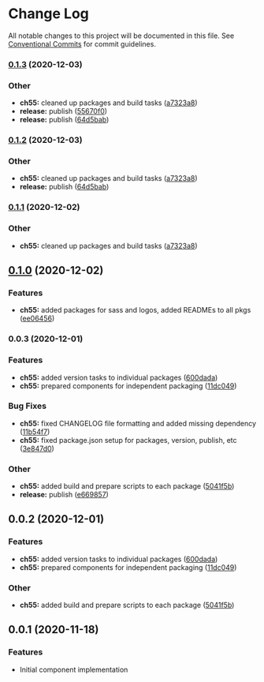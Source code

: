 # Change Log

All notable changes to this project will be documented in this file.
See [Conventional Commits](https://conventionalcommits.org) for commit guidelines.

### [0.1.3](https://github.com/theartofeducation/ui-common/compare/@aoeu/icons@0.1.0...@aoeu/icons@0.1.3) (2020-12-03)


### Other

* **ch55:** cleaned up packages and build tasks ([a7323a8](https://github.com/theartofeducation/ui-common/commit/a7323a85b1326d26b032515f0c4196630447d727))
* **release:** publish ([55670f0](https://github.com/theartofeducation/ui-common/commit/55670f081fefd13d0e09e6011577ec6c6df018f8))
* **release:** publish ([64d5bab](https://github.com/theartofeducation/ui-common/commit/64d5babc49709b131a1d1ef44c6647681fb0cfc5))



### [0.1.2](https://github.com/theartofeducation/ui-common/compare/@aoeu/icons@0.1.0...@aoeu/icons@0.1.2) (2020-12-03)


### Other

* **ch55:** cleaned up packages and build tasks ([a7323a8](https://github.com/theartofeducation/ui-common/commit/a7323a85b1326d26b032515f0c4196630447d727))
* **release:** publish ([64d5bab](https://github.com/theartofeducation/ui-common/commit/64d5babc49709b131a1d1ef44c6647681fb0cfc5))



### [0.1.1](https://github.com/theartofeducation/ui-common/compare/@aoeu/icons@0.1.0...@aoeu/icons@0.1.1) (2020-12-02)


### Other

* **ch55:** cleaned up packages and build tasks ([a7323a8](https://github.com/theartofeducation/ui-common/commit/a7323a85b1326d26b032515f0c4196630447d727))



## [0.1.0](https://github.com/theartofeducation/ui-common/compare/@aoeu/icons@0.0.3...@aoeu/icons@0.1.0) (2020-12-02)


### Features

* **ch55:** added packages for sass and logos, added READMEs to all pkgs ([ee06456](https://github.com/theartofeducation/ui-common/commit/ee06456e93a00b407d45e0a90ae27fbf288993d4))



### 0.0.3 (2020-12-01)


### Features

* **ch55:** added version tasks to individual packages ([600dada](https://github.com/theartofeducation/ui-common/commit/600dada086c4f8ee646e528637a054445273a08c))
* **ch55:** prepared components for independent packaging ([11dc049](https://github.com/theartofeducation/ui-common/commit/11dc04989afd78e16419a4a0769e9d41d683f16d))


### Bug Fixes

* **ch55:** fixed CHANGELOG file formatting and added missing dependency ([11b54f7](https://github.com/theartofeducation/ui-common/commit/11b54f7e1992cfed5c9fdc8b064065278c746adf))
* **ch55:** fixed package.json setup for packages, version, publish, etc ([3e847d0](https://github.com/theartofeducation/ui-common/commit/3e847d01e15d581a0934382a95c6ba3eb3e3b256))


### Other

* **ch55:** added build and prepare scripts to each package ([5041f5b](https://github.com/theartofeducation/ui-common/commit/5041f5b5eaa7b88646a8c29c718df99e12e5e6f2))
* **release:** publish ([e669857](https://github.com/theartofeducation/ui-common/commit/e669857fe53acc122839d4c6b539c3e9b37acf52))



## 0.0.2 (2020-12-01)

### Features

* **ch55:** added version tasks to individual packages ([600dada](https://github.com/theartofeducation/ui-common/commit/600dada086c4f8ee646e528637a054445273a08c))
* **ch55:** prepared components for independent packaging ([11dc049](https://github.com/theartofeducation/ui-common/commit/11dc04989afd78e16419a4a0769e9d41d683f16d))

### Other

* **ch55:** added build and prepare scripts to each package ([5041f5b](https://github.com/theartofeducation/ui-common/commit/5041f5b5eaa7b88646a8c29c718df99e12e5e6f2))

## 0.0.1 (2020-11-18)

### Features

* Initial component implementation
